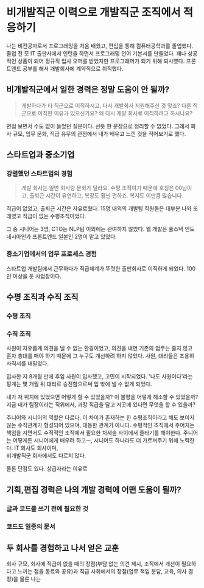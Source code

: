 # 비개발직군 이력으로 개발직군 조직에서 적응하기
나는 비전공자로서 프로그래밍을 처음 배웠고, 편입을 통해 컴퓨터공학과를 졸업했다.
졸업 전 모 IT 출판사에서 인턴을 하면서 프로그래밍 언어 기본서를 만들었다.
꽤나 성공적인 상품이 되어 정규직 입사 오퍼를 받았지만 프로그래머가 되기 위해 퇴사했다.
프론트엔드 공부를 해서 개발회사에 계약직으로 취직했다.

## 비개발직군에서 일한 경력은 정말 도움이 안 될까?
> 개발하다가 타 직군으로 이직하시고, 다시 개발회사 지원해주신 것 맞죠?
> 다른 직군으로 이직한 이유가 있으신가요?
> 왜 다시 개발 회사로 이직하려고 하시나요?

면접 보면서 수도 없이 들었던 질문이다.
선뜻 한 문장으로 정리할 수 없었다.
그래서 회사 규모, 업무 문화, 직급 유무의 관점에서 내가 배우고 느낀 것을 적어보기로 했다.


## 스타트업과 중소기업
### 강렬했던 스타트업의 경험
> 개발 회사는 일반 회사랑 문화가 달라요.
> 수평 조직이기 때문에 호칭은 00님이고, 출퇴근 시간이 유연하고, 복장도 훨씬 편하죠.
> 복지도 이만큼 많습니다.

직급이 없었고, 출퇴근 시간은 자유로웠다.
15명 내외의 개발팀 직원들은 대부분 나와 또래였고 직급이 없는 수평조직이었다.

그 중 시니어는 3명, CTO는 NLP팀 이외에는 관여하지 않았다.
웹 개발은 풀스택 인도네시아인과 프론트엔드 일본인 2명이 맡고 있었다.

### 중소기업에서의 업무 프로세스 경험
스타트업 개발팀에서 근무하다가 직급체계가 뚜렷한 출판회사로 이직하게 되었다.
100인 이상을 둔 사업장이다. 

## 수평 조직과 수직 조직
### 수평 조직
### 수직 조직
사원이 자유롭게 의견을 낼 수 없는 환경이었고, 의견을 내면
기존의 업무는 줄지 않고 혼자 총대를 매야 하기 때문에 그 누구도 개선하려 하지 않았다.
사원, 대리들은 조용히 사직서를 내밀었다.

입사한 지 8개월 만에 후임 사원이 입사했고, 고민이 시작되었다.
'나도 사원이다'라는 핑계는 몇 개월 뒤 대리로 승진함으로써 입 밖에 낼 수 없게 되었다.

내가 저 위치에 있었으면 어떻게 할 수 있었을까?
이 불평을 어떻게 해소할 수 있었을까?
지금 내가 팀장이라는 직위에서, 과장 직급을 달고 저곳에 있다면 무엇을 할 수 있을까?

주니어와 시니어의 역할은 다르다.
이 차이가 존재하는 한 수평조직이라고 해도 보이지 않는 수직관계가 형성되어 있으며, 대등한 관계가 아니다.
수평적인 조직에서 주어지는 책임을 지면서도 수직적인 조직에서 필요한 처세술 사이에서 줄타기를 해야한다.
주니어는 어떻게든 시니어에게 배우려 하고ㅡ,
시니어도 하나라도 더 가르쳐주기 위해 노력한다.
IT 회사도 회사이며,  
비개발직군 회사에서도 다르지 않다.

물론 단점도 있다.
상급자라는 이유로 

## 기획,편집 경력은 나의 개발 경력에 어떤 도움이 될까?
### 글과 코드를 쓰기 전에 필요한 것
### 코드도 일종의 문서

## 두 회사를 경험하고 나서 얻은 교훈
회사 규모,
회사에 직급이 없을 때의 장점(부담 없는 의견 제시, 조직에서 개선이 필요하다고 느끼는 점을 동료와 공유)과
직급 사회에서의 장점(업무 책임 분담, 교육, 의사 결정)을
물론 나는 







